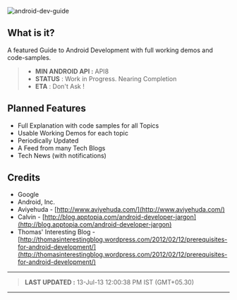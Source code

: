 ![android-dev-guide](https://raw.github.com/niranjan94/android-dev-guide/gh-pages/images/cover.jpg "android-dev-guide") 

## What is it?
 A featured Guide to Android Development with full working demos and code-samples.

> - **MIN ANDROID API :** API8
> - **STATUS** : Work in Progress. Nearing Completion
> - **ETA** : Don't Ask !

## Planned Features
* Full Explanation with code samples for all Topics
* Usable Working Demos for each topic
* Periodically Updated
* A Feed from many Tech Blogs
* Tech News (with notifications)

## Credits
* Google
* Android, Inc.
* Aviyehuda - [http://www.aviyehuda.com/](http://www.aviyehuda.com/)
* Calvin - [http://blog.apptopia.com/android-developer-jargon](http://blog.apptopia.com/android-developer-jargon)
* Thomas' Interesting Blog - [http://thomasinterestingblog.wordpress.com/2012/02/12/prerequisites-for-android-development/](http://thomasinterestingblog.wordpress.com/2012/02/12/prerequisites-for-android-development/)


----------

> **LAST UPDATED :**  13-Jul-13 12:00:38 PM IST (GMT+05.30)

----------


